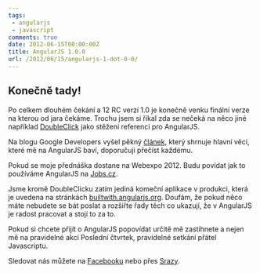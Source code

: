 ```yaml
---
tags:
 - angularjs
 - javascript
comments: true
date: 2012-06-15T00:00:00Z
title: AngularJS 1.0.0
url: /2012/06/15/angularjs-1-dot-0-0/
---
```


## Konečně tady!

Po celkem dlouhém čekání a 12 RC verzí 1.0 je konečně venku finální verze na kterou od jara čekáme. Trochu jsem si říkal zda se nečeká na něco jiné například [DoubleClick](https://blog.angularjs.org/2012/06/doubleclick-super-powered-by-angularjs.html) jako stěžení referenci pro AngularJS.

<!--more-->

Na blogu Google Developers vyšel pěkný [článek](https://googledevelopers.blogspot.cz/2012/06/better-web-templating-with-angularjs-10.html), který shrnuje hlavní věci, které mě na AngularJS baví, doporučuji přečíst každému.

Pokud se moje přednáška dostane na Webexpo 2012. Budu povídat jak to používáme AngularJS na [Jobs.cz](https://www.jobs.cz).

Jsme kromě DoubleClicku zatím jediná komeční aplikace v produkci, která je uvedena na stránkách [builtwith.angularjs.org](https://builtwith.angularjs.org/). Doufám, že pokud něco máte nebudete se bát poslat a rozšiřte řady těch co ukazují, že v AngularJS je radost pracovat a stojí to za to.

Pokud si chcete přijít o AngularJS popovídat určitě mě zastihnete a nejen mě na pravidelné akci Poslední čtvrtek, pravidelné setkání přátel Javascriptu.

Sledovat nás můžete na [Facebooku](https://www.facebook.com/groups/123334754348651/) nebo přes [Srazy](https://srazy.info/angularjs-meetup/2429).

